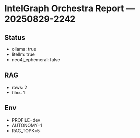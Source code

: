 # IntelGraph Orchestra Report — 20250829-2242

## Status
- ollama: true
- litellm: true
- neo4j_ephemeral: false

## RAG
- rows: 2
- files: 1

## Env
- PROFILE=dev
- AUTONOMY=1
- RAG_TOPK=5
